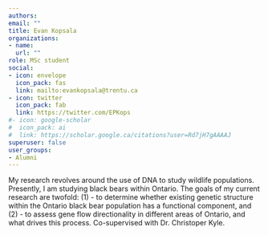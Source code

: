 ```yaml
---
authors:
email: ""
title: Evan Kopsala
organizations:
- name: 
  url: ""
role: MSc student
social:
- icon: envelope
  icon_pack: fas
  link: mailto:evankopsala@trentu.ca
- icon: twitter
  icon_pack: fab
  link: https://twitter.com/EPKops
#- icon: google-scholar
#  icon_pack: ai
#  link: https://scholar.google.ca/citations?user=Rd7jH7gAAAAJ
superuser: false
user_groups:
- Alumni
---
```

My research revolves around the use of DNA to study wildlife populations. Presently, I am studying black bears within Ontario. The goals of my current research are twofold: (1) - to determine whether existing genetic structure within the Ontario black bear population has a functional component, and (2) - to assess gene flow directionality in different areas of Ontario, and what drives this process. Co-supervised with Dr. Christoper Kyle. 